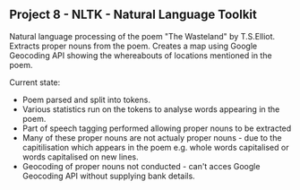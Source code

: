 ## Project 8 - NLTK - Natural Language Toolkit

Natural language processing of the poem "The Wasteland" by T.S.Elliot.  
Extracts proper nouns from the poem. 
Creates a map using Google Geocoding API showing the whereabouts of locations mentioned in the poem.  

Current state:
* Poem parsed and split into tokens.
* Various statistics run on the tokens to analyse words appearing in the poem.
* Part of speech tagging performed allowing proper nouns to be extracted
* Many of these proper nouns are not actualy proper nouns - due to the capitilisation which appears in the poem e.g. whole words capitalised or words capitalised on new lines.
* Geocoding of proper nouns not conducted - can't acces Google Geocoding API without supplying bank details.


